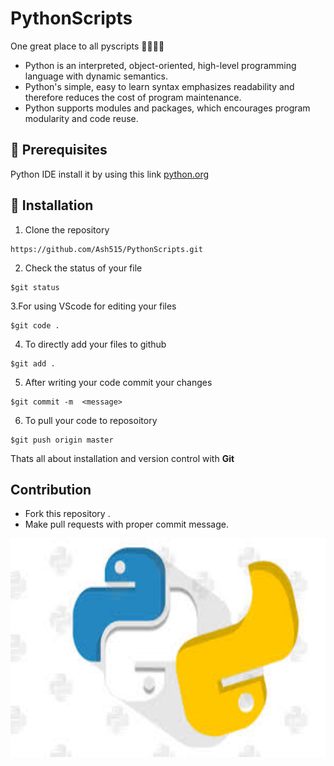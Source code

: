 # PythonScripts
One great place to all pyscripts 👨‍💻👩‍💻

- Python is an interpreted, object-oriented, high-level programming language with dynamic semantics.  
- Python's simple, easy to learn syntax emphasizes readability and therefore reduces the cost of program maintenance. 
- Python supports modules and packages, which encourages program modularity and code reuse.

## 💛 Prerequisites 
Python IDE install it by using this link [python.org](https://www.python.org/)

## 🚀&nbsp;Installation 
1. Clone the repository 
```
https://github.com/Ash515/PythonScripts.git
```
2. Check the status of your file 
```
$git status
```

3.For using VScode for editing your files 
```
$git code .
```
4. To directly add your files to github
```
$git add .
```
5. After writing your code commit your changes 
```
$git commit -m  <message>
```
6. To pull your code to reposoitory
```
$git push origin master
```
Thats all about installation and version control with **Git**

## Contribution
- Fork this repository .
- Make pull requests with proper commit message.

<img src="python.jpg" width=600 height=350>

